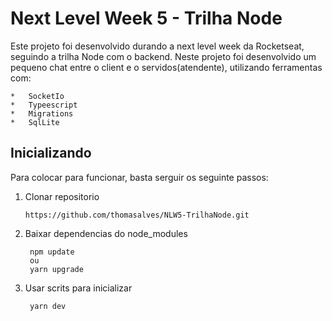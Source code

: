 # Next Level Week 5 - Trilha Node

Este projeto foi desenvolvido durando a next level week da Rocketseat, seguindo a trilha Node com o backend.
Neste projeto foi desenvolvido um pequeno chat entre o client e o servidos(atendente), utilizando ferramentas com:

    *   SocketIo
    *   Typeescript
    *   Migrations
    *   SqlLite

## Inicializando

Para colocar para funcionar, basta serguir os seguinte passos:

1. Clonar repositorio
    
       https://github.com/thomasalves/NLW5-TrilhaNode.git

2. Baixar dependencias do node_modules
    
        npm update
        ou
        yarn upgrade

3. Usar scrits para inicializar
    
        yarn dev